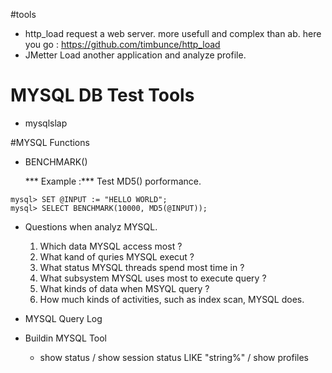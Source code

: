 #tools
* http_load
  request a web server. more usefull and complex than ab.
  here you go : https://github.com/timbunce/http_load
* JMetter
  Load another application and analyze profile.

# MYSQL DB Test Tools
* mysqlslap

#MYSQL Functions
* BENCHMARK()

    *** Example :***
Test MD5() porformance. 
```
mysql> SET @INPUT := "HELLO WORLD";
mysql> SELECT BENCHMARK(10000, MD5(@INPUT));
```

* Questions when analyz MYSQL.

    1. Which data MYSQL access most ?
    2. What kand of quries MYSQL execut ?
    3. What status MYSQL threads spend most time in ? 
    4. What subsystem MYSQL uses most to execute query ?
    5. What kinds of data when MSYQL query ?
    6. How much kinds of activities, such as index scan, MYSQL does.

* MYSQL Query Log

* Buildin MYSQL Tool

    * show status / show session status LIKE "string%" / show profiles

    